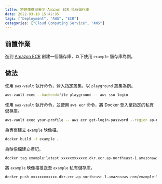 ```yaml
---
title: 將映像檔部署至 Amazon ECR 私有儲存庫
date: 2022-03-18 15:42:05
tags: ["Deployment", "AWS", "ECR"]
categories: ["Cloud Computing Service", "AWS"]
---
```


## 前置作業

進到 [Amazon ECR](https://ap-northeast-1.console.aws.amazon.com/ecr) 創建一個儲存庫，以下使用 `example` 儲存庫為例。

## 做法

使用 `aws-vault` 執行命令，登入指定叢集，以 `playground` 叢集為例。

```bash
aws-vault exec --backend=file playground -- aws sso login
```

使用 `aws-vault` 執行命令，並使用 `aws ecr` 命令，將 Docker 登入至指定的私有儲存庫。

```bash
aws-vault exec your-profile -- aws ecr get-login-password --region ap-northeast-1 | docker login --username AWS --password-stdin xxxxxxxxxxxx.dkr.ecr.ap-northeast-1.amazonaws.com
```

為專案建立 `example` 映像檔。

```bash
docker build -t example .
```

為映像檔建立標記。

```bash
docker tag example:latest xxxxxxxxxxxx.dkr.ecr.ap-northeast-1.amazonaws.com/example:latest
```

將 `example` 映像檔推送至 `example` 私有儲存庫。

```bash
docker push xxxxxxxxxxxx.dkr.ecr.ap-northeast-1.amazonaws.com/example:latest
```
